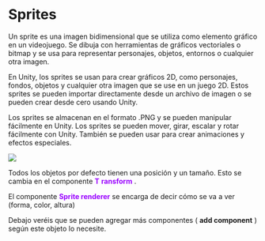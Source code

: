 # Sprites

Un sprite es una imagen bidimensional que se utiliza como elemento gráfico en un videojuego. Se dibuja con herramientas de gráficos vectoriales o bitmap y se usa para representar personajes, objetos, entornos o cualquier otra imagen.

En Unity, los sprites se usan para crear gráficos 2D, como personajes, fondos, objetos y cualquier otra imagen que se use en un juego 2D. Estos sprites se pueden importar directamente desde un archivo de imagen o se pueden crear desde cero usando Unity.

Los sprites se almacenan en el formato .PNG y se pueden manipular fácilmente en Unity. Los sprites se pueden mover, girar, escalar y rotar fácilmente con Unity. También se pueden usar para crear animaciones y efectos especiales.

![](img%5CTaller%20de%20creaci%C3%B3n%20de%20videojuegos4.png)

Todos los objetos por defecto tienen una posición y un tamaño\. Esto se cambia en el componente  <span style="color:#9900FF"> __T__ </span>  <span style="color:#9900FF"> __ransform__ </span> \.

El componente  <span style="color:#9900FF"> __Sprite renderer__ </span>  se encarga de decir cómo se va a ver \(forma\, color\, altura\)

Debajo veréis que se pueden agregar más componentes \( __add component__ \) según este objeto lo necesite\.